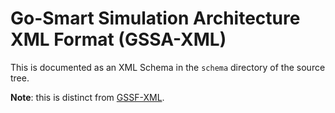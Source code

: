 # Go-Smart Simulation Architecture XML Format (GSSA-XML)

This is documented as an XML Schema in the `schema` directory of the source
tree.

**Note**: this is distinct from [GSSF-XML](gssf/xml.md).
